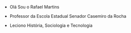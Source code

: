 - Olá Sou o Rafael Martins

- Professor da Escola Estadual Senador Casemiro da Rocha

- Leciono História, Sociologia e Tecnologia
